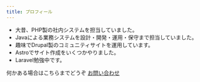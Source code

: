 ```yaml
---
title: プロフィール
---
```

- 大昔、PHP製の社内システムを担当していました。
- Javaによる業務システムを設計・開発・運用・保守まで担当していました。
- 趣味でDrupal製のコミュニティサイトを運用しています。
- Astroでサイト作成をいくつかやりました。
- Laravel勉強中です。

何かある場合はこちらまでどうぞ
[お問い合わせ](/contact/)
